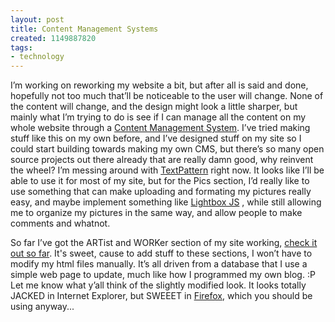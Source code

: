 ```yaml
---
layout: post
title: Content Management Systems
created: 1149887820
tags:
- technology
---
```

I’m working on reworking my website a bit, but after all is said and done, hopefully not too much that’ll be noticeable to the user will change. None of the content will change, and the design might look a little sharper, but mainly what I’m trying to do is see if I can manage all the content on my whole website through a [Content Management System](http://en.wikipedia.org/wiki/Content_Management_System). I’ve tried making stuff like this on my own before, and I’ve designed stuff on my site so I could start building towards making my own CMS, but there’s so many open source projects out there already that are really damn good, why reinvent the wheel? I’m messing around with [TextPattern](http://www.textpattern.com/) right now. It looks like I’ll be able to use it for most of my site, but for the Pics section, I’d really like to use something that can make uploading and formating my pictures really easy, and maybe implement something like [Lightbox JS](http://lokeshdhakar.com/projects/lightbox2/) , while still allowing me to organize my pictures in the same way, and allow people to make comments and whatnot.

So far I’ve got the ARTist and WORKer section of my site working, [check it out so far](/2008/11/22/art). It's sweet, cause to add stuff to these sections, I won’t have to modify my html files manually. It’s all driven from a database that I use a simple web page to update, much like how I programmed my own blog. :P Let me know what y’all think of the slightly modified look. It looks totally JACKED in Internet Explorer, but SWEEET in [Firefox](http://www.mozilla.com/firefox/), which you should be using anyway...

